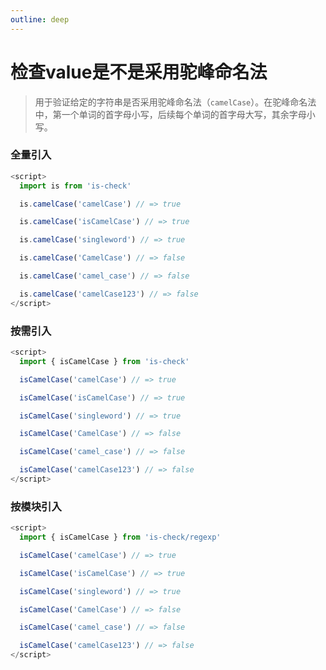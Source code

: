 ```yaml
---
outline: deep
---
```


# 检查value是不是采用驼峰命名法

> 用于验证给定的字符串是否采用驼峰命名法（`camelCase`）。在驼峰命名法中，第一个单词的首字母小写，后续每个单词的首字母大写，其余字母小写。

### 全量引入
```javascript
<script>
  import is from 'is-check'

  is.camelCase('camelCase') // => true

  is.camelCase('isCamelCase') // => true

  is.camelCase('singleword') // => true

  is.camelCase('CamelCase') // => false

  is.camelCase('camel_case') // => false

  is.camelCase('camelCase123') // => false
</script>
````
### 按需引入
```javascript
<script>
  import { isCamelCase } from 'is-check'

  isCamelCase('camelCase') // => true

  isCamelCase('isCamelCase') // => true

  isCamelCase('singleword') // => true

  isCamelCase('CamelCase') // => false

  isCamelCase('camel_case') // => false

  isCamelCase('camelCase123') // => false
</script>
````
### 按模块引入
```javascript
<script>
  import { isCamelCase } from 'is-check/regexp'

  isCamelCase('camelCase') // => true

  isCamelCase('isCamelCase') // => true

  isCamelCase('singleword') // => true

  isCamelCase('CamelCase') // => false

  isCamelCase('camel_case') // => false

  isCamelCase('camelCase123') // => false
</script>
````
